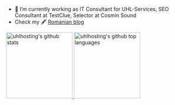 - 🔭 I’m currently working as IT Consultant for UHL-Services, SEO Consultant at TestClue, Selector at Cosmin Sound
- Check my 🖋 [Romanian blog](http://highacid.com/)

<a href="https://github.com/uhlhosting">
  <img height="180em" src="https://github-readme-stats.vercel.app/api?username=uhlhosting&show_icons=true&theme=merko&count_private=true" alt="uhlhosting's github stats" />
  <img height="180em" src="https://github-readme-stats.vercel.app/api/top-langs/?username=uhlhosting&theme=merko&layout=compact" alt="uhlhosting's github top languages" />
</a>
<br/>

<!--
**uhlhosting/uhlhosting** is a ✨ _special_ ✨ repository because its `README.md` (this file) appears on your GitHub profile.

Here are some ideas to get you started:

- 🔭 I’m currently working on ...
- 🌱 I’m currently learning ...
- 👯 I’m looking to collaborate on ...
- 🤔 I’m looking for help with ...
- 💬 Ask me about ...
- 📫 How to reach me: ...
- 😄 Pronouns: ...
- ⚡ Fun fact: ...
-->
